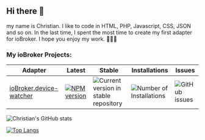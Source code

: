 ## Hi there 👋

my name is Christian. I like to code in HTML, PHP, Javascript, CSS, JSON and so on. In the last time, I spent the most time to create my first adapter for ioBroker. I hope you enjoy my work. 👨🏼‍💻

### My ioBroker Projects:<br>

| Adapter                                                                       | Latest                                                                                                                                    | Stable                                                                                              | Installations                                                                             | Issues                                                                                 |
|-------------------------------------------------------------------------------|-------------------------------------------------------------------------------------------------------------------------------------------|-----------------------------------------------------------------------------------------------------|-------------------------------------------------------------------------------------------|----------------------------------------------------------------------------------------|
| [ioBroker.device-watcher](https://github.com/ciddi89/ioBroker.device-watcher) | [ ![ NPM version ]( https://img.shields.io/npm/v/iobroker.device-watcher.svg ) ]( https://www.npmjs.com/package/iobroker.device-watcher ) | ![ Current version in stable repository ]( https://iobroker.live/badges/device-watcher-stable.svg ) | ![ Number of Installations ]( https://iobroker.live/badges/device-watcher-installed.svg ) | ![GitHub issues](https://img.shields.io/github/issues/ciddi89/ioBroker.device-watcher) |


<!--
**ciddi89/ciddi89** is a ✨ _special_ ✨ repository because its `README.md` (this file) appears on your GitHub profile.

Here are some ideas to get you started:

- 🔭 I’m currently working on ...
- 🌱 I’m currently learning ...
- 👯 I’m looking to collaborate on ...
- 🤔 I’m looking for help with ...
- 💬 Ask me about ...
- 📫 How to reach me: ...
- 😄 Pronouns: ...
- ⚡ Fun fact: ...
-->

![Christian's GitHub stats](https://github-readme-stats.vercel.app/api?username=ciddi89&show_icons=true&theme=github_dark)

[![Top Langs](https://github-readme-stats.vercel.app/api/top-langs/?username=ciddi89&layout=compact&theme=onedark)](https://github.com/ciddi89/?tab=repositories)
